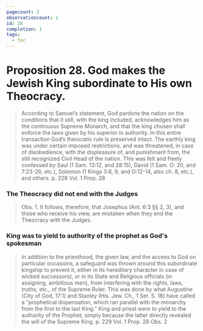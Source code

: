 ```yaml
---
pagecount: 2
observationcount: 2
id: 28
completion: 1
tags:
  - toc
---
```

# Proposition 28. God makes the Jewish King subordinate to His own Theocracy.

>According to Samuel’s statement, God pardons the nation on the conditions that it still, with the king included, acknowledges him as the continuous Supreme Monarch, and that the king chosen shall enforce the laws given by his superior in authority. In this entire transaction God’s theocratic rule is preserved intact. The earthly king was under certain imposed restrictions, and was threatened, in case of disobedience, with the displeasure of, and punishment from, the still recognized Civil Head of the nation. This was felt and freely confessed by Saul (1 Sam. 13:12, and 28:15), David (1 Sam. O: 20, and 7:23-26, etc.), Solomon (1 Kings 3:8, 9, and O:12-14, also ch. 8, etc.), and others.
>p. 228 Vol. 1 Prop. 28
### The Theocracy did not end with the Judges
>Obs. 1. It follows, therefore, that Josephus (Ant. 6:3 §§ 2, 3), and those who receive his view, are mistaken when they end the Theocracy with the Judges.

### King was to yield to authority of the prophet as God's spokesman 

>In addition to the priesthood, the given law, and the access to God on particular occasions, a safeguard was thrown around this subordinate kingship to prevent it, either in its hereditary character in case of wicked successors), or in its State and Religious officials (in assigning, ambitious men), from interfering with the rights, laws, truths, etc., of the Supreme Ruler. This was done by what Augustine (City of God, 17:1) and Stanley (His. Jew. Ch., 1 Ser. S. 18) have called a “prophetical dispensation, which ran parallel with the monarchy from the first to the last King.” King and priest were to yield to the authority of the Prophet, simply because the latter directly revealed the will of the Supreme King.
>p. 229 Vol. 1 Prop. 28 Obs. 2